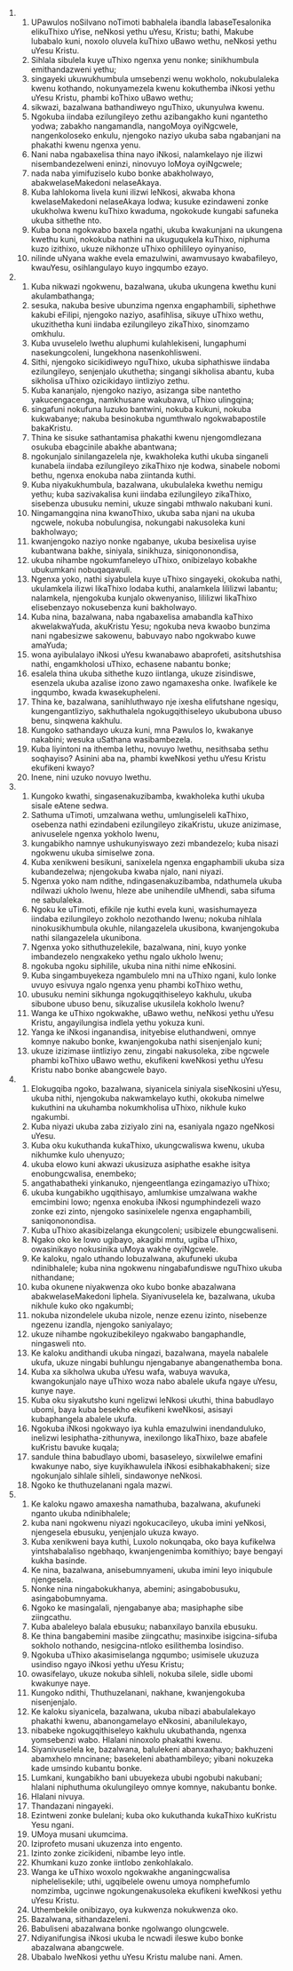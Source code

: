 <ol>
  <li>
    <ol>
      <li>UPawulos noSilvano noTimoti babhalela ibandla labaseTesalonika elikuThixo uYise, neNkosi yethu uYesu, Kristu;  bathi, Makube lubabalo kuni, noxolo oluvela kuThixo uBawo wethu, neNkosi yethu uYesu Kristu.</li>
      <li>Sihlala sibulela kuye uThixo ngenxa yenu nonke; sinikhumbula emithandazweni yethu;</li>
      <li>singayeki ukuwukhumbula umsebenzi wenu wokholo, nokubulaleka kwenu kothando, nokunyamezela kwenu kokuthemba iNkosi yethu uYesu Kristu, phambi koThixo uBawo wethu;</li>
      <li>sikwazi, bazalwana bathandiweyo nguThixo, ukunyulwa kwenu.</li>
      <li>Ngokuba iindaba ezilungileyo zethu azibangakho kuni ngantetho yodwa; zabakho nangamandla, nangoMoya oyiNgcwele,  nangenkoloseko enkulu, njengoko naziyo ukuba saba ngabanjani na phakathi kwenu ngenxa yenu.</li>
      <li>Nani naba ngabaxelisa thina nayo iNkosi, nalamkelayo nje ilizwi nisembandezelweni eninzi, ninovuyo loMoya oyiNgcwele;</li>
      <li>nada naba yimifuziselo kubo bonke abakholwayo,  abakwelaseMakedoni nelaseAkaya.</li>
      <li>Kuba lahlokoma livela kuni ilizwi leNkosi, akwaba khona kwelaseMakedoni nelaseAkaya lodwa; kusuke ezindaweni zonke ukukholwa kwenu kuThixo kwaduma, ngokokude kungabi safuneka ukuba sithethe nto.</li>
      <li>Kuba bona ngokwabo baxela ngathi, ukuba kwakunjani na ukungena kwethu kuni, nokokuba nathini na ukuguqukela kuThixo,  niphuma kuzo izithixo, ukuze nikhonze uThixo ophilileyo oyinyaniso,</li>
      <li>nilinde uNyana wakhe evela emazulwini, awamvusayo kwabafileyo, kwauYesu, osihlangulayo kuyo ingqumbo ezayo.</li>
    </ol>
  </li>
  <li>
    <ol>
      <li>Kuba nikwazi ngokwenu, bazalwana, ukuba ukungena kwethu kuni akulambathanga;</li>
      <li>sesuka, nakuba besive ubunzima ngenxa engaphambili,  siphethwe kakubi eFilipi, njengoko naziyo, asafihlisa, sikuye uThixo wethu, ukuzithetha kuni iindaba ezilungileyo zikaThixo,  sinomzamo omkhulu.</li>
      <li>Kuba uvuselelo lwethu aluphumi kulahlekiseni, lungaphumi nasekungcoleni, lungekhona nasenkohlisweni.</li>
      <li>Sithi, njengoko sicikidiweyo nguThixo, ukuba siphathiswe iindaba ezilungileyo, senjenjalo ukuthetha; singangi sikholisa abantu, kuba sikholisa uThixo ozicikidayo iintliziyo zethu.</li>
      <li>Kuba kananjalo, njengoko naziyo, asizanga sibe nantetho yakucengacenga, namkhusane wakubawa, uThixo ulingqina;</li>
      <li>singafuni nokufuna luzuko bantwini, nokuba kukuni, nokuba kukwabanye; nakuba besinokuba ngumthwalo ngokwabapostile bakaKristu.</li>
      <li>Thina ke sisuke sathantamisa phakathi kwenu njengomdlezana osukuba ebagcinile abakhe abantwana;</li>
      <li>ngokunjalo sinilangazelela nje, kwakholeka kuthi ukuba singaneli kunabela iindaba ezilungileyo zikaThixo nje kodwa,  sinabele nobomi bethu, ngenxa enokuba naba ziintanda kuthi.</li>
      <li>Kuba niyakukhumbula, bazalwana, ukubulaleka kwethu nemigu yethu; kuba sazivakalisa kuni iindaba ezilungileyo zikaThixo,  sisebenza ubusuku nemini, ukuze singabi mthwalo nakubani kuni.</li>
      <li>Ningamangqina nina kwanoThixo, ukuba saba njani na ukuba ngcwele, nokuba nobulungisa, nokungabi nakusoleka kuni bakholwayo;</li>
      <li>kwanjengoko naziyo nonke ngabanye, ukuba besixelisa uyise kubantwana bakhe, siniyala, sinikhuza, siniqononondisa,</li>
      <li>ukuba nihambe ngokumfaneleyo uThixo, onibizelayo kobakhe ubukumkani nobuqaqawuli.</li>
      <li>Ngenxa yoko, nathi siyabulela kuye uThixo singayeki,  okokuba nathi, ukulamkela ilizwi likaThixo lodaba kuthi,  analamkela lililizwi labantu; nalamkela, njengokuba kunjalo okwenyaniso, lililizwi likaThixo elisebenzayo nokusebenza kuni bakholwayo.</li>
      <li>Kuba nina, bazalwana, naba ngabaxelisa amabandla kaThixo akwelakwaYuda, akuKristu Yesu; ngokuba neva kwaobo bunzima nani ngabesizwe sakowenu, babuvayo nabo ngokwabo kuwe amaYuda;</li>
      <li>wona ayibulalayo iNkosi uYesu kwanabawo abaprofeti,  asitshutshisa nathi, engamkholosi uThixo, echasene nabantu bonke;</li>
      <li>esalela thina ukuba sithethe kuzo iintlanga, ukuze zisindiswe, esenzela ukuba azalise izono zawo ngamaxesha onke.  Iwafikele ke ingqumbo, kwada kwasekupheleni.</li>
      <li>Thina ke, bazalwana, sanihluthwayo nje ixesha elifutshane ngesiqu, kungengantliziyo, sakhuthalela ngokugqithiseleyo ukububona ubuso benu, sinqwena kakhulu.</li>
      <li>Kungoko sathandayo ukuza kuni, mna Pawulos lo, kwakanye nakabini; wesuka uSathana wasibambezela.</li>
      <li>Kuba liyintoni na ithemba lethu, novuyo lwethu, nesithsaba sethu soqhayiso? Asinini aba na, phambi kweNkosi yethu uYesu Kristu ekufikeni kwayo?</li>
      <li>Inene, nini uzuko novuyo lwethu.</li>
    </ol>
  </li>
  <li>
    <ol>
      <li>Kungoko kwathi, singasenakuzibamba, kwakholeka kuthi ukuba sisale eAtene sedwa.</li>
      <li>Sathuma uTimoti, umzalwana wethu, umlungiseleli kaThixo,  osebenza nathi ezindabeni ezilungileyo zikaKristu, ukuze anizimase, anivuselele ngenxa yokholo lwenu,</li>
      <li>kungabikho namnye ushukunyiswayo zezi mbandezelo; kuba nisazi ngokwenu ukuba simiselwe zona.</li>
      <li>Kuba xenikweni besikuni, sanixelela ngenxa engaphambili ukuba siza kubandezelwa; njengokuba kwaba njalo, nani niyazi.</li>
      <li>Ngenxa yoko nam ndithe, ndingasenakuzibamba, ndathumela ukuba ndilwazi ukholo lwenu, hleze abe unihendile uMhendi, saba sifuma ne sabulaleka.</li>
      <li>Ngoku ke uTimoti, efikile nje kuthi evela kuni,  wasishumayeza iindaba ezilungileyo zokholo nezothando lwenu;  nokuba nihlala ninokusikhumbula okuhle, nilangazelela ukusibona, kwanjengokuba nathi silangazelela ukunibona.</li>
      <li>Ngenxa yoko sithuthuzelekile, bazalwana, nini, kuyo yonke imbandezelo nengxakeko yethu ngalo ukholo lwenu;</li>
      <li>ngokuba ngoku siphilile, ukuba nina nithi nime eNkosini.</li>
      <li>Kuba singambuyekeza ngambulelo mni na uThixo ngani, kulo lonke uvuyo esivuya ngalo ngenxa yenu phambi koThixo wethu,</li>
      <li>ubusuku nemini sikhunga ngokugqithiseleyo kakhulu, ukuba sibubone ubuso benu, sikuzalise ukusilela kokholo lwenu?</li>
      <li>Wanga ke uThixo ngokwakhe, uBawo wethu, neNkosi yethu uYesu Kristu, angayilungisa indlela yethu yokuza kuni.</li>
      <li>Yanga ke iNkosi inganandisa, inityebise eluthandweni, omnye komnye nakubo bonke, kwanjengokuba nathi sisenjenjalo kuni;</li>
      <li>ukuze izizimase iintliziyo zenu, zingabi nakusoleka, zibe ngcwele phambi koThixo uBawo wethu, ekufikeni kweNkosi yethu uYesu Kristu nabo bonke abangcwele bayo.</li>
    </ol>
  </li>
  <li>
    <ol>
      <li>Elokugqiba ngoko, bazalwana, siyanicela siniyala siseNkosini uYesu, ukuba nithi, njengokuba nakwamkelayo kuthi, okokuba nimelwe kukuthini na ukuhamba nokumkholisa uThixo, nikhule kuko ngakumbi.</li>
      <li>Kuba niyazi ukuba zaba ziziyalo zini na, esaniyala ngazo ngeNkosi uYesu.</li>
      <li>Kuba oku kukuthanda kukaThixo, ukungcwaliswa kwenu, ukuba nikhumke kulo uhenyuzo;</li>
      <li>ukuba elowo kuni akwazi ukusizuza asiphathe esakhe isitya enobungcwalisa, enembeko;</li>
      <li>angathabatheki yinkanuko, njengeentlanga ezingamaziyo uThixo;</li>
      <li>ukuba kungabikho ugqithisayo, amlumkise umzalwana wakhe emcimbini lowo; ngenxa enokuba iNkosi ngumphindezeli wazo zonke ezi zinto, njengoko sasinixelele ngenxa engaphambili,  saniqononondisa.</li>
      <li>Kuba uThixo akasibizelanga ekungcoleni; usibizele ebungcwaliseni.</li>
      <li>Ngako oko ke lowo ugibayo, akagibi mntu, ugiba uThixo,  owasinikayo nokusinika uMoya wakhe oyiNgcwele.</li>
      <li>Ke kaloku, ngalo uthando lobuzalwana, akufuneki ukuba ndinibhalele; kuba nina ngokwenu ningabafundiswe nguThixo ukuba nithandane;</li>
      <li>kuba okunene niyakwenza oko kubo bonke abazalwana abakwelaseMakedoni liphela. Siyanivuselela ke, bazalwana, ukuba nikhule kuko oko ngakumbi;</li>
      <li>nokuba nizondelele ukuba nizole, nenze ezenu izinto,  nisebenze ngezenu izandla, njengoko saniyalayo;</li>
      <li>ukuze nihambe ngokuzibekileyo ngakwabo bangaphandle,  ningasweli nto.</li>
      <li>Ke kaloku andithandi ukuba ningazi, bazalwana, mayela nabalele ukufa, ukuze ningabi buhlungu njengabanye abangenathemba bona.</li>
      <li>Kuba xa sikholwa ukuba uYesu wafa, wabuya wavuka,  kwangokunjalo naye uThixo woza nabo abalele ukufa ngaye uYesu,  kunye naye.</li>
      <li>Kuba oku siyakutsho kuni ngelizwi leNkosi ukuthi, thina babudlayo ubomi, baya kuba besekho ekufikeni kweNkosi, asisayi kubaphangela abalele ukufa.</li>
      <li>Ngokuba iNkosi ngokwayo iya kuhla emazulwini inendanduluko,  inelizwi lesiphatha-zithunywa, inexilongo likaThixo, baze abafele kuKristu bavuke kuqala;</li>
      <li>sandule thina babudlayo ubomi, basaseleyo, sixwilelwe emafini kwakunye nabo, siye kuyikhawulela iNkosi esibhakabhakeni; size ngokunjalo sihlale sihleli, sindawonye neNkosi.</li>
      <li>Ngoko ke thuthuzelanani ngala mazwi.</li>
    </ol>
  </li>
  <li>
    <ol>
      <li>Ke kaloku ngawo amaxesha namathuba, bazalwana, akufuneki nganto ukuba ndinibhalele;</li>
      <li>kuba nani ngokwenu niyazi ngokucacileyo, ukuba imini yeNkosi, njengesela ebusuku, yenjenjalo ukuza kwayo.</li>
      <li>Kuba xenikweni baya kuthi, Luxolo nokunqaba, oko baya kufikelwa yintshabalaliso ngebhaqo, kwanjengenimba komithiyo;  baye bengayi kukha basinde.</li>
      <li>Ke nina, bazalwana, anisebumnyameni, ukuba imini leyo iniqubule njengesela.</li>
      <li>Nonke nina ningabokukhanya, abemini; asingabobusuku,  asingabobumnyama.</li>
      <li>Ngoko ke masingalali, njengabanye aba; masiphaphe sibe ziingcathu.</li>
      <li>Kuba abaleleyo balala ebusuku; nabanxilayo banxila ebusuku.</li>
      <li>Ke thina bangabemini masibe ziingcathu; masinxibe isigcina-sifuba sokholo nothando, nesigcina-ntloko esilithemba losindiso.</li>
      <li>Ngokuba uThixo akasimiselanga ngqumbo; usimisele ukuzuza usindiso ngayo iNkosi yethu uYesu Kristu;</li>
      <li>owasifelayo, ukuze nokuba sihleli, nokuba silele, sidle ubomi kwakunye naye.</li>
      <li>Kungoko ndithi, Thuthuzelanani, nakhane, kwanjengokuba nisenjenjalo.</li>
      <li>Ke kaloku siyanicela, bazalwana, ukuba nibazi ababulalekayo phakathi kwenu, abanongamelayo eNkosini, abanilulekayo,</li>
      <li>nibabeke ngokugqithiseleyo kakhulu ukubathanda, ngenxa yomsebenzi wabo. Hlalani ninoxolo phakathi kwenu.</li>
      <li>Siyanivuselela ke, bazalwana, balulekeni abanxaxhayo;  bakhuzeni abamxhelo mncinane; basekeleni abathambileyo; yibani nokuzeka kade umsindo kubantu bonke.</li>
      <li>Lumkani, kungabikho bani ubuyekeza ububi ngobubi nakubani;  hlalani niphuthuma okulungileyo omnye komnye, nakubantu bonke.</li>
      <li>Hlalani nivuya.</li>
      <li>Thandazani ningayeki.</li>
      <li>Ezintweni zonke bulelani; kuba oko kukuthanda kukaThixo kuKristu Yesu ngani.</li>
      <li>UMoya musani ukumcima.</li>
      <li>Iziprofeto musani ukuzenza into engento.</li>
      <li>Izinto zonke zicikideni, nibambe leyo intle.</li>
      <li>Khumkani kuzo zonke iintlobo zenkohlakalo.</li>
      <li>Wanga ke uThixo woxolo ngokwakhe anganingcwalisa niphelelisekile; uthi, ugqibelele owenu umoya nomphefumlo nomzimba, ugcinwe ngokungenakusoleka ekufikeni kweNkosi yethu uYesu Kristu.</li>
      <li>Uthembekile onibizayo, oya kukwenza nokukwenza oko.</li>
      <li>Bazalwana, sithandazeleni.</li>
      <li>Babuliseni abazalwana bonke ngolwango olungcwele.</li>
      <li>Ndiyanifungisa iNkosi ukuba le ncwadi ileswe kubo bonke abazalwana abangcwele.</li>
      <li>Ubabalo lweNkosi yethu uYesu Kristu malube nani. Amen.</li>
    </ol>
  </li>
</ol>